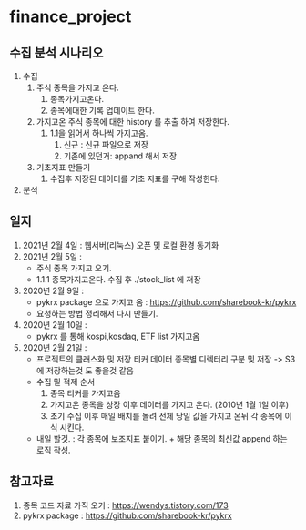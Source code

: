# finance_project

## 수집 분석 시나리오
1. 수집
    1. 주식 종목을 가지고 온다. 
        1. 종목가지고온다.
        2. 종목에대한 기록 업데이트 한다. 
    2. 가지고온 주식 종목에 대한 history 를 추출 하여 저장한다. 
        1. 1.1을 읽어서 하나씩 가지고옴.
            1. 신규 : 신규 파일으로 저장
            2. 기존에 있던거: appand 해서 저장
    3. 기초지표 만들기 
        1. 수집후 저장된 데이터를 기초 지표를 구해 작성한다.
1. 분석

## 일지 
1. 2021년 2월 4일 : 웹서버(리눅스) 오픈 및 로컬 환경 동기화 
2. 2021년 2월 5일 : 
    - 주식 종목 가지고 오기. 
    - 1.1.1 종목가지고온다. 수집 후 ./stock_list 에 저장
3. 2020년 2월 9일 : 
    - pykrx package 으로 가지고 옴 : https://github.com/sharebook-kr/pykrx
    - 요청하는 방법 정리해서 다시 만들기. 
4. 2020년 2월 10일 :
    - pykrx 를 통해 kospi,kosdaq, ETF list 가지고옴
5. 2020년 2월 21일 : 
    - 프로젝트의 클래스화 및 저장 티커 데이터 종목별 디렉터리 구분 및 저장 -> S3에 저장하는것 도 좋을것 같음
    - 수집 밑 적제 순서 
        1. 종목 티커를 가지고옴 
        2. 가지고온 종목을 상장 이후 데이터를 가지고 온다. (2010년 1월 1일 이후)
        3. 초기 수집 이후 매일 배치를 돌려 전체 당일 값을 가지고 온뒤 각 종목에 이식 시킨다.
    - 내일 할것. : 각 종목에 보조지표 붙이기. + 해당 종목의 최신값 append 하는 로직 작성.

## 참고자료 
1. 종목 코드 자료 가직 오기 : https://wendys.tistory.com/173
2. pykrx package : https://github.com/sharebook-kr/pykrx 
